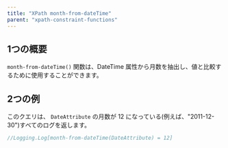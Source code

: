 ```yaml
---
title: "XPath month-from-dateTime"
parent: "xpath-constraint-functions"
---
```


## 1つの概要

`month-from-dateTime()` 関数は、DateTime 属性から月数を抽出し、値と比較するために使用することができます。

## 2つの例

このクエリは、 `DateAttribute` の月数が 12 になっている(例えば、"2011-12-30")すべてのログを返します。

```java
//Logging.Log[month-from-dateTime(DateAttribute) = 12]
```
